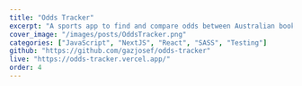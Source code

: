 ```yaml
---
title: "Odds Tracker"
excerpt: "A sports app to find and compare odds between Australian bookmakers."
cover_image: "/images/posts/OddsTracker.png"
categories: ["JavaScript", "NextJS", "React", "SASS", "Testing"]
github: "https://github.com/gazjosef/odds-tracker"
live: "https://odds-tracker.vercel.app/"
order: 4
---
```

